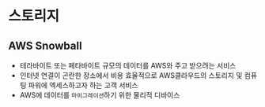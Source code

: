 # 스토리지

## AWS Snowball
- 테라바이트 또는 페타바이트 규모의 데이터를 AWS와 주고 받으려는 서비스
- 인터넷 연결이 곤란한 장소에서 비용 효율적으로 AWS클라우드의 스토리지 및 컴퓨팅 파워에 엑세스하고자 하는 고객 서비스
- AWS에 데이터를 `마이그레이션`하기 위한 물리적 디바이스


